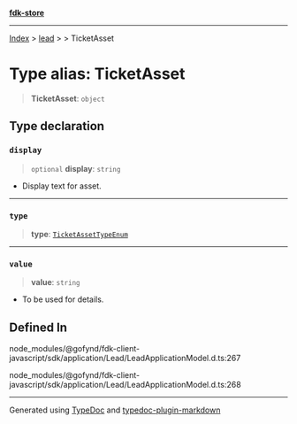 [**fdk-store**](../../../README.md)
***

[Index](../../../API.md) > [lead](../../README.md) > [<internal>](../README.md) > TicketAsset

# Type alias: TicketAsset

> **TicketAsset**: `object`

## Type declaration

### `display`

> `optional` **display**: `string`

- Display text for asset.

***

### `type`

> **type**: [`TicketAssetTypeEnum`](type-alias.TicketAssetTypeEnum.md)

***

### `value`

> **value**: `string`

- To be used for details.

## Defined In

node\_modules/@gofynd/fdk-client-javascript/sdk/application/Lead/LeadApplicationModel.d.ts:267

node\_modules/@gofynd/fdk-client-javascript/sdk/application/Lead/LeadApplicationModel.d.ts:268

***
Generated using [TypeDoc](https://typedoc.org/) and [typedoc-plugin-markdown](https://www.npmjs.com/package/typedoc-plugin-markdown)
